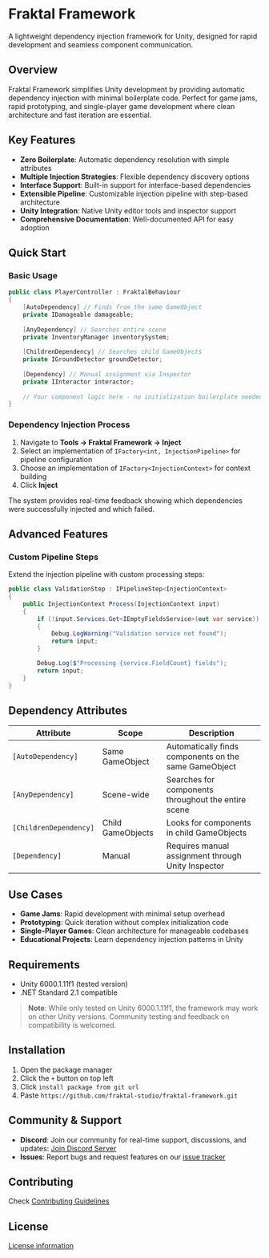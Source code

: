 ﻿# Fraktal Framework

A lightweight dependency injection framework for Unity, designed for rapid development and seamless component communication.

## Overview

Fraktal Framework simplifies Unity development by providing automatic dependency injection with minimal boilerplate code. Perfect for game jams, rapid prototyping, and single-player game development where clean architecture and fast iteration are essential.

## Key Features

- **Zero Boilerplate**: Automatic dependency resolution with simple attributes
- **Multiple Injection Strategies**: Flexible dependency discovery options
- **Interface Support**: Built-in support for interface-based dependencies
- **Extensible Pipeline**: Customizable injection pipeline with step-based architecture
- **Unity Integration**: Native Unity editor tools and inspector support
- **Comprehensive Documentation**: Well-documented API for easy adoption

## Quick Start

### Basic Usage

```csharp
public class PlayerController : FraktalBehaviour 
{
    [AutoDependency] // Finds from the same GameObject
    private IDamageable damageable;
    
    [AnyDependency] // Searches entire scene
    private InventoryManager inventorySystem;
    
    [ChildrenDependency] // Searches child GameObjects
    private IGroundDetector groundDetector;
    
    [Dependency] // Manual assignment via Inspector
    private IInteractor interactor;
    
    // Your component logic here - no initialization boilerplate needed
}
```

### Dependency Injection Process

1. Navigate to **Tools → Fraktal Framework → Inject**
2. Select an implementation of `IFactory<int, InjectionPipeline>` for pipeline configuration
3. Choose an implementation of `IFactory<InjectionContext>` for context building
4. Click **Inject**

The system provides real-time feedback showing which dependencies were successfully injected and which failed.

## Advanced Features

### Custom Pipeline Steps

Extend the injection pipeline with custom processing steps:

```csharp
public class ValidationStep : IPipelineStep<InjectionContext>
{
    public InjectionContext Process(InjectionContext input) 
    {
        if (!input.Services.Get<IEmptyFieldsService>(out var service)) 
        {
            Debug.LogWarning("Validation service not found");
            return input;
        }

        Debug.Log($"Processing {service.FieldCount} fields");
        return input;
    }
}
```

## Dependency Attributes

| Attribute | Scope | Description |
|-----------|-------|-------------|
| `[AutoDependency]` | Same GameObject | Automatically finds components on the same GameObject |
| `[AnyDependency]` | Scene-wide | Searches for components throughout the entire scene |
| `[ChildrenDependency]` | Child GameObjects | Looks for components in child GameObjects |
| `[Dependency]` | Manual | Requires manual assignment through Unity Inspector |

## Use Cases

- **Game Jams**: Rapid development with minimal setup overhead
- **Prototyping**: Quick iteration without complex initialization code
- **Single-Player Games**: Clean architecture for manageable codebases
- **Educational Projects**: Learn dependency injection patterns in Unity

## Requirements

- Unity 6000.1.11f1 (tested version)
- .NET Standard 2.1 compatible

> **Note**: While only tested on Unity 6000.1.11f1, the framework may work on other Unity versions. Community testing and feedback on compatibility is welcomed.

## Installation

1. Open the package manager
2. Click the `+` button on top left
3. Click `install package from git url`
4. Paste `https://github.com/fraktal-studio/fraktal-framework.git`

## Community & Support

- **Discord**: Join our community for real-time support, discussions, and updates: [Join Discord Server](https://discord.gg/bM9Kp8wNfw)
- **Issues**: Report bugs and request features on our [issue tracker](https://github.com/fraktal-studio/fraktal-framework/issues)

## Contributing

Check [Contributing Guidelines](CONTRIBUTING.md)

## License

[License information](LICENSE)